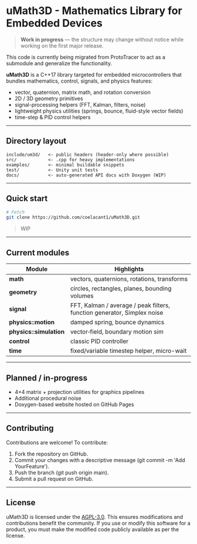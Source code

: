 # uMath3D - Mathematics Library for Embedded Devices

> **Work in progress** — the structure may change without notice while working on the first major release.

This code is currently being migrated from ProtoTracer to act as a submodule and generalize the functionality.

**uMath3D** is a C++17 library targeted for embedded microcontrollers that bundles mathematics, control, signals, and physics features:

* vector, quaternion, matrix math, and rotation conversion
* 2D / 3D geometry primitives
* signal-processing helpers (FFT, Kalman, filters, noise)
* lightweight physics utilities (springs, bounce, fluid-style vector fields)
* time-step & PID control helpers

---

## Directory layout

```
include/um3d/   <- public headers (header-only where possible)
src/            <- .cpp for heavy implementations
examples/       <- minimal buildable snippets
test/           <- Unity unit tests
docs/           <- auto-generated API docs with Doxygen (WIP)
```

---

## Quick start

```bash
# Fetch
git clone https://github.com/coelacant1/uMath3D.git
```

> WIP

---

## Current modules

| Module                  | Highlights                                                                                 |
| ----------------------- | ------------------------------------------------------------------------------------------ |
| **math**                | vectors, quaternions, rotations, transforms                                                |
| **geometry**            | circles, rectangles, planes, bounding volumes                                              |
| **signal**              | FFT, Kalman / average / peak filters, function generator, Simplex noise                    |
| **physics::motion**     | damped spring, bounce dynamics                                                             |
| **physics::simulation** | vector‐field, boundary motion sim                                                          |
| **control**             | classic PID controller                                                                     |
| **time**                | fixed/variable timestep helper, micro-wait                                                 |

---

## Planned / in-progress

* 4×4 matrix + projection utilities for graphics pipelines
* Additional procedural noise
* Doxygen-based website hosted on GitHub Pages

---

## Contributing

Contributions are welcome! To contribute:
1. Fork the repository on GitHub.
2. Commit your changes with a descriptive message (git commit -m 'Add YourFeature').
3. Push the branch (git push origin main).
4. Submit a pull request on GitHub.

---

## License

uMath3D is licensed under the [AGPL-3.0](https://choosealicense.com/licenses/agpl-3.0/). This ensures modifications and contributions benefit the community. If you use or modify this software for a product, you must make the modified code publicly available as per the license.
